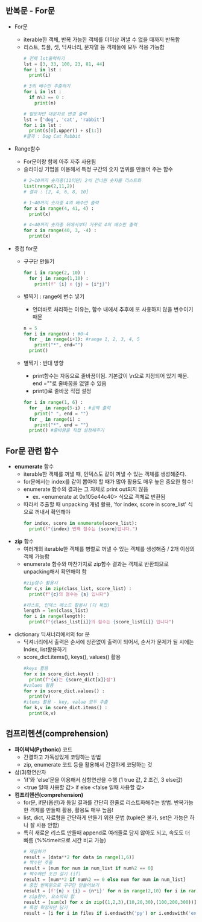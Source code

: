 ## 반복문 - For문

- For문 
  - iterable한 객체, 반복 가능한 객체를 더이상 꺼낼 수 없을 때까지 반복함
  - 리스트, 튜플, 셋, 딕셔너리, 문자열 등 객체들에 모두 적용 가능함
    ```python
    # 전체 lst출력하기
    lst = [3, 33, 100, 23, 81, 44]
    for i in lst :
      print(i)
    
    # 3의 배수만 추출하기
    for i in lst :
      if n%3 == 0 :
        print(n)

    # 앞문자만 대문자로 변경 출력
    lst = ['dog', 'cat', 'rabbit']
    for i in lst :
      print(s[0].upper() + s[1:])
    #결과 : Dog Cat Rabbit
    ```
    
- Range함수 
  - For문이랑 함께 아주 자주 사용됨
  - 슬라이싱 기법을 이용해서 특정 구간의 숫자 범위를 만들어 주는 함수 
    ```python
    # 2~10까지 숫자중(11미만) 2씩 건너뛴 숫자를 리스트화
    list(range(2,11,2))
    # 결과 : [2, 4, 6, 8, 10]

    # 1~40까지 숫자중 4의 배수만 출력
    for x in range(4, 41, 4) :
      print(x)

    # 4~40까지 숫자중 뒤에서부터 거꾸로 4의 배수만 출력
    for x in range(40, 3, -4) :
      print(x)
    ```
- 중첩 for문 
  - 구구단 만들기
    ```python
    for i in range(2, 10) :
      for j in range(1,10) :
        print(f" {i} x {j} = {i*j}")
    ```

  - 별찍기 : range에 변수 넣기
    - 언더바로 처리하는 이유는, 함수 내에서 추후에 또 사용하지 않을 변수이기 때문
    ```python
    n = 5
    for i in range(n) : #0~4
      for _ in range(i+1): #range 1, 2, 3, 4, 5
        print("*", end="")
      print() 
    ```
  - 별찍기 :  반대 방향
    - print함수는 자동으로 줄바꿈이됨. 기본값이 \n으로 지정되어 있기 때문. end =""로 줄바꿈을 없앨 수 있음
    - print()로 줄바꿈 직접 설정
    ```python
    for i in range(1, 6) :
      for _ in range(5-i) : #공백 출력
        print(" ", end = "")
      for _ in range(i) :
        print("*", end = "")
      print() #줄바꿈을 직접 설정해주기 
    ```
## For문 관련 함수 

- **enumerate** 함수 
  - iterable한 객체를 꺼낼 때, 인덱스도 같이 꺼낼 수 있는 객체를 생성해준다. 
  - for문에서는 index를 같이 뽑아야 할 때가 많아 활용도 매우 높은 중요한 함수!
  - enumerate 함수의 결과는 그 자체로 print out되지 않음
    - ex. <enumerate at 0x105e44c40> 식으로 객체로 반환됨 
  - 따라서 추출할 때 unpacking 개념 활용, 'for index, score  in score_list' 식으로 꺼내서 확인해야
    ```python
    for index, score in enumerate(score_list):
      print(f"{index} 번째 점수는 {score}입니다.")
    ```
- **zip** 함수
  - 여러개의 iterable한 객체를 병렬로 꺼낼 수 있는 객체를 생성해줌 / 2개 이상의 객체 가능함
  - enumerate 함수와 마찬가지로 zip함수 결과는 객체로 반환되므로 unpacking해서 확인해야 함
    ```python
    #zip함수 활용시
    for c,s in zip(class_list, score_list) :
      print(f"{c}의 점수는 {s} 입니다")

    #리스트, 인덱스 메소드 활용시 (더 복잡)
    length = len(class_list)
    for i in range(length):
      print(f"{class_list[i]}의 점수는 {score_list[i]} 입니다")
    ```
- dictionary 딕셔너리에서의 for 문
  - 딕셔너리에서 출력은 순서에 상관없이 출력이 되어서, 순서가 문제가 될 시에는 Index, list활용하기
  - score_dict.items(), keys(), values() 활용 
    ```python
    #keys 활용 
    for x in score_dict.keys() :
      print(f"{x}는 {score_dict[x]}점")
    #values 활용
    for v in score_dict.values() :
      print(v)
    #items 활용 - key, value 모두 추출
    for k,v in score_dict.items() :
      print(k,v)
    ```

## 컴프리헨션(comprehension)

- **파이써닉(Pythonic)** 코드
	- 간결하고 가독성있게 코딩하는 방법
	- zip, enumerate 코드 등을 활용해서 간결하게 코딩하는 것
- 삼(3)항연산자 
  - 'if'와 'else'문을 이용해서 삼항연산을 수행 (1 true 값, 2 조건, 3 else값)
  - <true 일때 사용할 값> if <condition> else <false 일때 사용할 값>
- **컴프리헨션(comprehension)**
  - for문, if문(옵션)과 동일 결과를 간단히 한줄로 리스트화해주는 방법. 반복가능한 객체를 만들때 활용, 활용도 매우 높음!
  - list, dict, 자료형을 간단하게 만들기 위한 문법 (tuple은 불가, set은 가능은 하나 잘 사용 안함)
  - 특히 새로운 리스트 만들때 append로 여러줄로 담지 않아도 되고, 속도도 더 빠름 (%%timeit으로 시간 비교 가능)
    ```python
    # 제곱하기 
    result = [data**2 for data in range(1,6)]
    # 짝수만 추출
    result = [num for num in num_list if num%2 == 0]
    # 짝수에만 조건 걸기 (if)
    result = [num**2 if num%2 == 0 else num for num in num_list]
    # 중첩 반복문으로 구구단 만들어보기
    result = [f'{n} x {i} = {n*i}' for n in range(2,10) for i in range(2,10)]
    # zip함수, 요소끼리 합
    result = [sum(x) for x in zip((1,2,3),(10,20,30),(100,200,300))]
    # 특정 확장자만 담기
    result = [i for i in files if i.endswith('py') or i.endswith('exe')
    ```
